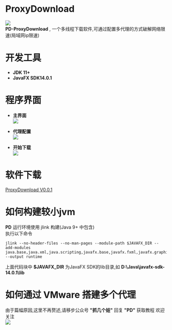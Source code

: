 # ProxyDownload
  ![](https://github.com/Demo-Liu/MyPicture/blob/master/PDico/%E6%9C%AA%E6%A0%87%E9%A2%98-4.png)  
  **PD-ProxyDownload** , 一个多线程下载软件,可通过配置多代理的方式破解网络限速(局域网ip限速)
  

# 开发工具
- **JDK 11+**
- **JavaFX SDK14.0.1**
  
  
# 程序界面

- **主界面**  
![](https://github.com/Demo-Liu/MyPicture/blob/master/ProxyDownload/%E4%B8%8B%E8%BD%BD%E7%95%8C%E9%9D%A2.png)  

- **代理配置**  
![](https://github.com/Demo-Liu/MyPicture/raw/master/ProxyDownload/%E4%BB%A3%E7%90%86%E9%85%8D%E7%BD%AE%E7%95%8C%E9%9D%A2.png)  

- **开始下载**  
![](https://github.com/Demo-Liu/MyPicture/raw/master/ProxyDownload/%E4%B8%8B%E8%BD%BD%E4%B8%AD%E7%95%8C%E9%9D%A2.png)  

# 软件下载
[ProxyDownload V0.0.1](https://github.com/Demo-Liu/ProxyDownload/releases/tag/0.0.1)

# 如何构建较小jvm
  **PD** 运行环境使用 jlink 构建(Java 9+ 中包含)  
  执行以下命令
  ```
  jlink --no-header-files --no-man-pages --module-path $JAVAFX_DIR --add-modules java.base,java.xml,java.scripting,javafx.base,javafx.fxml,javafx.graphics,javafx.controls,java.naming --output runtime
  ```  
  上面代码块中 **$JAVAFX_DIR** 为JavaFX SDK的lib目录,如 **D:\Java\javafx-sdk-14.0.1\lib**
# 如何通过 VMware 搭建多个代理
  由于篇幅原因,这里不再赘述,请移步公众号 **"抓几个娃"** 回复 **"PD"** 获取教程 欢迎关注  
  ![](https://github.com/Demo-Liu/MyPicture/raw/master/%E6%8A%93%E5%87%A0%E4%B8%AA%E5%A8%83.jpg)  
